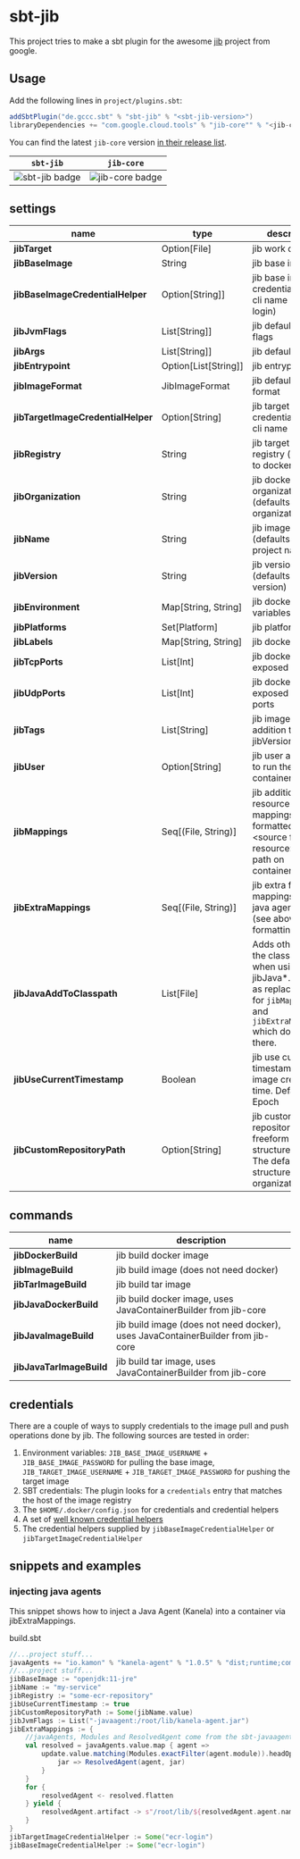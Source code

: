 # sbt-jib

This project tries to make a sbt plugin for the awesome [jib](https://github.com/GoogleContainerTools/jib) project from google.


## Usage

Add the following lines in `project/plugins.sbt`:

```scala
addSbtPlugin("de.gccc.sbt" % "sbt-jib" % "<sbt-jib-version>")
libraryDependencies += "com.google.cloud.tools" % "jib-core"" % "<jib-core-version>"
```

You can find the latest `jib-core` version [in their release list](https://github.com/GoogleContainerTools/jib/releases).

| `sbt-jib` | `jib-core` |
| :---: | :---: |
| ![sbt-jib badge](https://maven-badges.herokuapp.com/maven-central/de.gccc.sbt/sbt-jib/badge.svg) | ![jib-core badge](https://maven-badges.herokuapp.com/maven-central/com.google.cloud.tools/jib-core/badge.svg) |


## settings
    
| name                               | type                 | description                                                                                                                                    |
|------------------------------------|----------------------|------------------------------------------------------------------------------------------------------------------------------------------------|
| **jibTarget**                      | Option[File]         | jib work directory                                                                                                                             |
| **jibBaseImage**                   | String               | jib base image                                                                                                                                 |
| **jibBaseImageCredentialHelper**   | Option[String]]      | jib base image credential helper cli name (e.g. ecr-login)                                                                                     |
| **jibJvmFlags**                    | List[String]]        | jib default jvm flags                                                                                                                          |
| **jibArgs**                        | List[String]]        | jib default args                                                                                                                               |
| **jibEntrypoint**                  | Option[List[String]] | jib entrypoint                                                                                                                                 |
| **jibImageFormat**                 | JibImageFormat       | jib default image format                                                                                                                       |
| **jibTargetImageCredentialHelper** | Option[String]       | jib target image credential helper cli name                                                                                                    |
| **jibRegistry**                    | String               | jib target image registry (defaults to docker hub)                                                                                             |
| **jibOrganization**                | String               | jib docker organization (defaults to organization)                                                                                             |
| **jibName**                        | String               | jib image name (defaults to project name)                                                                                                      |
| **jibVersion**                     | String               | jib version (defaults to version)                                                                                                              |
| **jibEnvironment**                 | Map[String, String]  | jib docker env variables                                                                                                                       |
| **jibPlatforms**                   | Set[Platform]        | jib platforms                                                                                                                                  |
| **jibLabels**                      | Map[String, String]  | jib docker labels                                                                                                                              |
| **jibTcpPorts**                    | List[Int]            | jib docker exposed tcp ports                                                                                                                   |
| **jibUdpPorts**                    | List[Int]            | jib docker exposed udp ports                                                                                                                   |
| **jibTags**                        | List[String]         | jib image tags (in addition to jibVersion)                                                                                                     |
| **jibUser**                        | Option[String]       | jib user and group to run the container as                                                                                                     |
| **jibMappings**                    | Seq[(File, String)]  | jib additional resource mappings, <br>formatted as \<source file resource\> -> \<full path on container\>                                      |
| **jibExtraMappings**               | Seq[(File, String)]  | jib extra file mappings / i.e. java agents <br>(see above for formatting)                                                                      |
| **jibJavaAddToClasspath**          | List[File]           | Adds other files to the class path when using jibJava*. Serves as replacement for `jibMappings` and `jibExtraMappings` which don't work there. |
| **jibUseCurrentTimestamp**         | Boolean              | jib use current timestamp for image creation time. Default to Epoch                                                                            |
| **jibCustomRepositoryPath**        | Option[String]       | jib custom repository path freeform path structure. <br>The default repo structure is organization/name                                        |

## commands

| name               | description |
| ---                | --- |
| **jibDockerBuild**     | jib build docker image |
| **jibImageBuild**      | jib build image (does not need docker) |
| **jibTarImageBuild**   | jib build tar image |
| **jibJavaDockerBuild**   | jib build docker image, uses JavaContainerBuilder from jib-core |
| **jibJavaImageBuild**    | jib build image (does not need docker), uses JavaContainerBuilder from jib-core |
| **jibJavaTarImageBuild** | jib build tar image, uses JavaContainerBuilder from jib-core |

## credentials

There are a couple of ways to supply credentials to the image pull and push operations done by jib. The following sources are tested in order:

1. Environment variables: `JIB_BASE_IMAGE_USERNAME` + `JIB_BASE_IMAGE_PASSWORD` for pulling the base image, `JIB_TARGET_IMAGE_USERNAME` + `JIB_TARGET_IMAGE_PASSWORD` for pushing the target image
2. SBT credentials: The plugin looks for a `credentials` entry that matches the host of the image registry
3. The `$HOME/.docker/config.json` for credentials and credential helpers
4. A set of [well known credential helpers](https://github.com/GoogleContainerTools/jib/blob/v0.18.0-core/jib-core/src/main/java/com/google/cloud/tools/jib/frontend/CredentialRetrieverFactory.java#L69)
5. The credential helpers supplied by `jibBaseImageCredentialHelper` or `jibTargetImageCredentialHelper`

## snippets and examples

### injecting java agents

This snippet shows how to inject a Java Agent (Kanela) into a container via jibExtraMappings.

build.sbt
```scala
//...project stuff...
javaAgents += "io.kamon" % "kanela-agent" % "1.0.5" % "dist;runtime;compile"
//...project stuff...
jibBaseImage := "openjdk:11-jre"
jibName := "my-service"
jibRegistry := "some-ecr-repository"
jibUseCurrentTimestamp := true
jibCustomRepositoryPath := Some(jibName.value)
jibJvmFlags := List("-javaagent:/root/lib/kanela-agent.jar")
jibExtraMappings := {
    //javaAgents, Modules and ResolvedAgent come from the sbt-javaagent plugin
    val resolved = javaAgents.value.map { agent =>
        update.value.matching(Modules.exactFilter(agent.module)).headOption map {
            jar => ResolvedAgent(agent, jar)
        }
    }
    for {
        resolvedAgent <- resolved.flatten
    } yield {
        resolvedAgent.artifact -> s"/root/lib/${resolvedAgent.agent.name}.jar"
    }
}
jibTargetImageCredentialHelper := Some("ecr-login") 
jibBaseImageCredentialHelper := Some("ecr-login")
```

